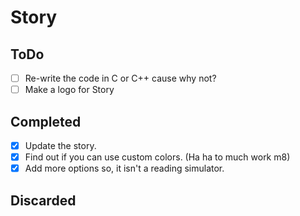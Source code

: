 # Story

## ToDo

- [ ] Re-write the code in C or C++ cause why not?
- [ ] Make a logo for Story

## Completed

- [X] Update the story.
- [X] Find out if you can use custom colors. (Ha ha to much work m8)
- [X] Add more options so, it isn't a reading simulator.

## Discarded
